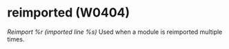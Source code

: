 # reimported (W0404)
*Reimport %r (imported line %s)* Used when a module is reimported
multiple times.

